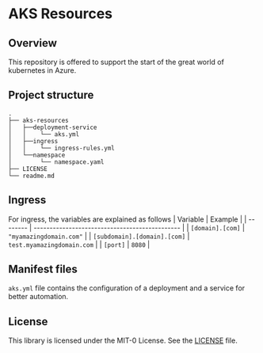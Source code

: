 # AKS Resources

## Overview

This repository is offered to support the start of the great world of kubernetes in Azure.



## Project structure

```
.
├── aks-resources
│   ├──deployment-service
│   │    └── aks.yml
│   ├──ingress
│   │    └── ingress-rules.yml
│   └──namespace
│        └── namespace.yaml
├── LICENSE
└── readme.md
```

## Ingress
For ingress, the variables are explained as follows
| Variable | Example                                        |
| -------- | ---------------------------------------------- |
| `[domain].[com]` | `"myamazingdomain.com"`                |
| `[subdomain].[domain].[com]` | `test.myamazingdomain.com` |
| `[port]` | `8080`                                         |

## Manifest files
`aks.yml` file contains the configuration of a deployment and a service for better automation. 

## License

This library is licensed under the MIT-0 License. See the [LICENSE](./LICENSE) file.
